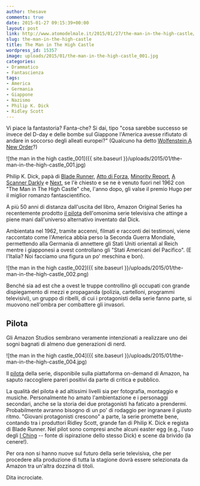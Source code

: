 ```yaml
---
author: thesave
comments: true
date: 2015-01-27 09:15:39+00:00
layout: post
link: http://www.atomodelmale.it/2015/01/27/the-man-in-the-high-castle/
slug: the-man-in-the-high-castle
title: The Man in The High Castle
wordpress_id: 15357
image: uploads/2015/01/the-man-in-the-high-castle_001.jpg
categories:
- Drammatico
- Fantascienza
tags:
- America
- Germania
- Giappone
- Nazismo
- Philip K. Dick
- Ridley Scott
---
```


Vi piace la fantastoria? Fanta-che? Si dai, tipo "cosa sarebbe successo se invece del D-day e delle bombe sul Giappone l'America avesse rifiutato di andare in soccorso degli alleati europei?" (Qualcuno ha detto [Wolfenstein A New Order](/2014/07/23/wolfenstein-the-new-order/)?)

![the man in the high castle_001]({{ site.baseurl }}/uploads/2015/01/the-man-in-the-high-castle_001.jpg)

Philip K. Dick, papà di [Blade Runner](http://it.wikipedia.org/wiki/Blade_Runner), [Atto di Forza](http://it.wikipedia.org/wiki/Atto_di_forza), [Minority Report](http://it.wikipedia.org/wiki/Minority_Report), [A Scanner Darkly](http://it.wikipedia.org/wiki/A_Scanner_Darkly_-_Un_oscuro_scrutare) e [Next](http://it.wikipedia.org/wiki/Next_(film)), se l'è chiesto e se ne è venuto fuori nel 1962 con "The Man in The High Castle" che, l'anno dopo, gli valse il premio Hugo per il miglior romanzo fantascientifico.

A più 50 anni di distanza dall'uscita del libro, Amazon Original Series ha recentemente prodotto [il pilota](http://it.wikipedia.org/wiki/The_Man_in_the_High_Castle_(serie_televisiva)) dell'omonima serie televisiva che attinge a piene mani dall'universo alternativo inventato dal Dick.

Ambientata nel 1962, tramite accenni, filmati e racconti dei testimoni, viene raccontato come l'America abbia perso la Seconda Guerra Mondiale, permettendo alla Germania di annettere gli Stati Uniti orientali al Reich mentre i giapponesi a ovest controllano gli "Stati Americani del Pacifico". (E l'Italia? Noi facciamo una figura un po' meschina e bon).

![the man in the high castle_002]({{ site.baseurl }}/uploads/2015/01/the-man-in-the-high-castle_002.png)

Benché sia ad est che a ovest le truppe controllino gli occupati con grande dispiegamento di mezzi e propaganda (polizia, cartelloni, programmi televisivi), un gruppo di ribelli, di cui i protagonisti della serie fanno parte, si muovono nell'ombra per combattere gli invasori.

## Pilota

Gli Amazon Studios sembrano veramente intenzionati a realizzare uno dei sogni bagnati di almeno due generazioni di nerd.

![the man in the high castle_004]({{ site.baseurl }}/uploads/2015/01/the-man-in-the-high-castle_004.jpg)

Il [pilota](http://www.amazon.com/gp/product/B00RSI6NKS) della serie, disponibile sulla piattaforma on-demand di Amazon, ha saputo raccogliere pareri positivi da parte di critica e pubblico.

La qualità del pilota è ad altissimi livelli sia per fotografia, montaggio e musiche. Personalmente ho amato l'ambientazione e i personaggi secondari, anche se la storia dei due protagonisti ha faticato a prendermi. Probabilmente avranno bisogno di un po' di rodaggio per ingranare il giusto ritmo. "Giovani protagonisti crescono" a parte, la serie promette bene, contando tra i produttori Ridley Scott, grande fan di Philip K. Dick e regista di Blade Runner. Nel pilot sono compresi anche alcuni easter egg (e.g., l'uso degli [I Ching](http://it.wikipedia.org/wiki/Libro_dei_Mutamenti) -- fonte di ispirazione dello stesso Dick) e scene da brivido (la cenere!).

Per ora non si hanno nuove sul futuro della serie televisiva, che per procedere alla produzione di tutta la stagione dovrà essere selezionata da Amazon tra un'altra dozzina di titoli.

Dita incrociate.
